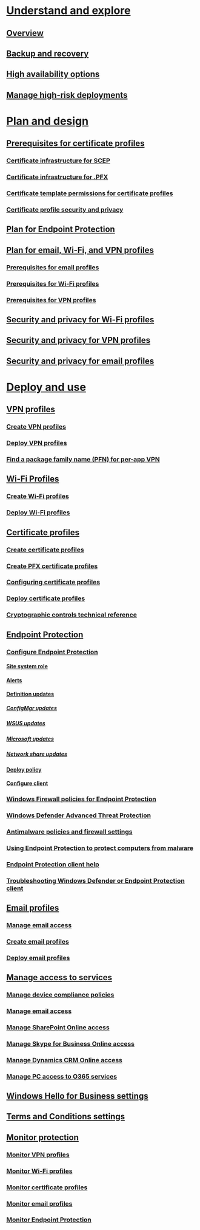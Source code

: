 # [Understand and explore](understand\protect-data-and-site-infrastructure.md)
## [Overview](understand\protect-data-and-site-infrastructure.md)
## [Backup and recovery](understand/backup-and-recovery.md)
## [High availability options](understand/high-availability-options.md)
## [Manage high-risk deployments](understand/settings-to-manage-high-risk-deployments.md)

# [Plan and design](plan-design/prerequisites-for-certificate-profiles.md)
## [Prerequisites for certificate profiles](plan-design/prerequisites-for-certificate-profiles.md)
### [Certificate infrastructure for SCEP](plan-design/prerequisites-for-certificate-profiles.md)
### [Certificate infrastructure for .PFX](plan-design/prerequisites-for-certificate-profiles.md)
### [Certificate template permissions for certificate profiles](plan-design/planning-for-certificate-template-permissions.md)
### [Certificate profile security and privacy](plan-design/security-and-privacy-for-certificate-profiles.md)

## [Plan for Endpoint Protection](plan-design/planning-for-endpoint-protection.md)

## [Plan for email, Wi-Fi, and VPN profiles](plan-design/plan-email-wi-fi-vpn.md)

### [Prerequisites for email profiles](plan-design/prerequisites-for-email-profiles.md)
### [Prerequisites for Wi-Fi profiles](plan-design/prerequisites-for-wifi-profiles.md)
### [Prerequisites for VPN profiles](plan-design/prerequisites-for-vpn-profiles.md)

## [Security and privacy for Wi-Fi profiles](plan-design/security-and-privacy-for-wifi-profiles.md)
## [Security and privacy for VPN profiles](plan-design/security-and-privacy-for-vpn-profiles.md)
## [Security and privacy for email profiles](plan-design/security-and-privacy-for-email-profiles.md)

# [Deploy and use](deploy-use/vpn-profiles.md)
## [VPN profiles](deploy-use/vpn-profiles.md)
### [Create VPN profiles](deploy-use/create-vpn-profiles.md)
### [Deploy VPN profiles](deploy-use/deploy-vpn-profiles.md)
### [Find a package family name (PFN) for per-app VPN](deploy-use/find-a-pfn-for-per-app-vpn.md)

## [Wi-Fi Profiles](deploy-use/introduction-to-wifi-profiles.md)
### [Create Wi-Fi profiles](deploy-use/create-wifi-profiles.md)
### [Deploy Wi-Fi profiles](deploy-use/deploy-wifii-profiles.md)

## [Certificate profiles](deploy-use/introduction-to-certificate-profiles.md)
### [Create certificate profiles](deploy-use/create-certificate-profiles.md)
### [Create PFX certificate profiles](deploy-use/create-pfx-certificate-profiles.md)
### [Configuring certificate profiles](deploy-use/configuring-certificate-profiles.md)
### [Deploy certificate profiles](deploy-use/deploy-certificate-profiles.md)
### [Cryptographic controls technical reference](deploy-use/cryptographic-controls-technical-reference.md)

## [Endpoint Protection](deploy-use/endpoint-protection.md)
### [Configure Endpoint Protection](deploy-use/configure-endpoint-protection.md)
#### [Site system role](deploy-use/endpoint-protection-site-role.md)
#### [Alerts](deploy-use/endpoint-configure-alerts.md)
#### [Definition updates](deploy-use/endpoint-definition-updates.md)
##### [ConfigMgr updates](deploy-use/endpoint-definitions-configmgr.md)
##### [WSUS updates](deploy-use/endpoint-definitions-wsus.md)
##### [Microsoft updates](deploy-use/endpoint-definitions-microsoft-updates.md)
##### [Network share updates](deploy-use/endpoint-definitions-network.md)
#### [Deploy policy](deploy-use/endpoint-antimalware-policies.md)
#### [Configure client](deploy-use/endpoint-protection-configure-client.md)
### [Windows Firewall policies for Endpoint Protection](deploy-use/create-deploy-windows-firewall-policies-for-endpoint-protection.md)
### [Windows Defender Advanced Threat Protection](deploy-use/windows-defender-advanced-threat-protection.md)
### [Antimalware policies and firewall settings](deploy-use/endpoint-antimalware-firewall.md)
### [Using Endpoint Protection to protect computers from malware](deploy-use/scenarios-endpoint-protection.md)
### [Endpoint Protection client help](deploy-use/endpoint-protection-client-help.md)
### [Troubleshooting Windows Defender or Endpoint Protection client](deploy-use/troubleshoot-windows-defender-endpoint-protection-client.md)

## [Email profiles](deploy-use/introduction-to-email-profiles.md)
### [Manage email access](deploy-use/manage-email-access.md)
### [Create email profiles](deploy-use/create-exchange-activesync-profiles.md)
### [Deploy email profiles](deploy-use/deploy-email-profiles.md)

## [Manage access to services](deploy-use/manage-access-to-services.md)
### [Manage device compliance policies](deploy-use/manage-device-compliance-policies.md)
### [Manage email access](deploy-use/manage-email-access.md)
### [Manage SharePoint Online access](deploy-use/manage-sharepoint-online-access.md)
### [Manage Skype for Business Online access](deploy-use/manage-skype-for-business-online-access.md)
### [Manage Dynamics CRM Online access](deploy-use/manage-dynamics-crm-online-access.md)
### [Manage PC access to O365 services](deploy-use/manage-access-to-o365-services-for-pcs-managed-by-sccm.md)

## [Windows Hello for Business settings](deploy-use/windows-hello-for-business-settings.md)
## [Terms and Conditions settings](../mdm/deploy-use/terms-and-conditions.md)



## [Monitor protection](deploy-use/monitor-vpn-profiles.md)
### [Monitor VPN profiles](deploy-use/monitor-vpn-profiles.md)
### [Monitor Wi-Fi profiles](deploy-use/monitor-wifi-profiles.md)
### [Monitor certificate profiles](deploy-use/monitor-certificate-profiles.md)
### [Monitor email profiles](deploy-use/monitor-email-profiles.md)
### [Monitor Endpoint Protection](deploy-use/monitor-endpoint-protection.md)
